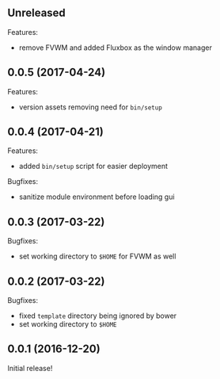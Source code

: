 ## Unreleased

Features:

  - remove FVWM and added Fluxbox as the window manager

## 0.0.5 (2017-04-24)

Features:

  - version assets removing need for `bin/setup`

## 0.0.4 (2017-04-21)

Features:

  - added `bin/setup` script for easier deployment

Bugfixes:

  - sanitize module environment before loading gui

## 0.0.3 (2017-03-22)

Bugfixes:

  - set working directory to `$HOME` for FVWM as well

## 0.0.2 (2017-03-22)

Bugfixes:

  - fixed `template` directory being ignored by bower
  - set working directory to `$HOME`

## 0.0.1 (2016-12-20)

Initial release!
